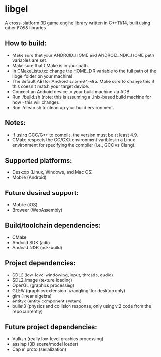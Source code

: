 # libgel
A cross-platform 3D game engine library written in C++11/14, built using other FOSS libraries.

How to build:
-------------
* Make sure that your ANDROID_HOME and ANDROID_NDK_HOME path variables are set.
* Make sure that CMake is in your path.
* In CMakeLists.txt: change the HOME_DIR variable to the full path of the libgel folder on your machine!
* The default ABI for Android is: arm64-v8a. Make sure to change this if this doesn't match your target device.
* Connect an Android device to your build machine via ADB.
* Run ./build.sh (note: this is assuming a Unix-based build machine for now - this will change).
* Run ./clean.sh to clean up your build environment.

Notes:
------
* If using GCC/G++ to compile, the version must be at least 4.9.
* CMake respects the CC/CXX environment varibles in a Linux environment for specifying the compiler (i.e., GCC vs Clang).

Supported platforms:
--------------------
* Desktop (Linux, Windows, and Mac OS)
* Mobile (Android)

Future desired support:
-----------------------
* Mobile (iOS)
* Browser (WebAssembly)

Build/toolchain dependencies:
-----------------------------
* CMake
* Android SDK (adb)
* Android NDK (ndk-build)

Project dependencies:
---------------------
* SDL2 (low-level windowing, input, threads, audio)
* SDL2_image (texture loading)
* OpenGL (graphics processing)
* GLEW (graphics extension 'wrangling' for desktop only)
* glm (linear algebra)
* entityx (entity component system)
* bullet3 (physics and collision response; only using v.2 code from the repo currently)

Future project dependencies:
----------------------------
* Vulkan (really low-level graphics processing)
* assimp (3D scene/model loader)
* Cap n' proto (serialization)

